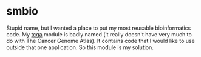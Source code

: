 smbio
=====

Stupid name, but I wanted a place to put my most reusable bioinformatics code.
My [tcga](https://github.com/brenns10/tcga) module is badly named (it really
doesn't have very much to do with The Cancer Genome Atlas).  It contains code
that I would like to use outside that one application.  So this module is my
solution.
